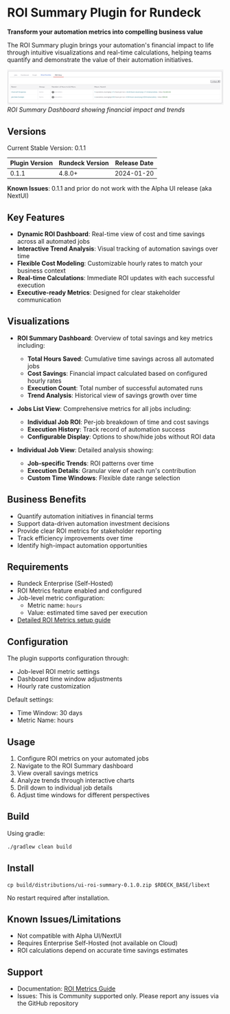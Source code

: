 # ROI Summary Plugin for Rundeck

**Transform your automation metrics into compelling business value**

The ROI Summary plugin brings your automation's financial impact to life through intuitive visualizations and real-time calculations, helping teams quantify and demonstrate the value of their automation initiatives.

![ROI Summary Dashboard](docs/roi-summary.png)
*ROI Summary Dashboard showing financial impact and trends*

## Versions

Current Stable Version: 0.1.1

| Plugin Version | Rundeck Version | Release Date |
|----|----|----|
| 0.1.1    | 4.8.0+    | 2024-01-20   |

**Known Issues**: 0.1.1 and prior do not work with the Alpha UI release (aka NextUI)

## Key Features

- **Dynamic ROI Dashboard**: Real-time view of cost and time savings across all automated jobs
- **Interactive Trend Analysis**: Visual tracking of automation savings over time
- **Flexible Cost Modeling**: Customizable hourly rates to match your business context
- **Real-time Calculations**: Immediate ROI updates with each successful execution
- **Executive-ready Metrics**: Designed for clear stakeholder communication

## Visualizations

- **ROI Summary Dashboard**: Overview of total savings and key metrics including:
  - **Total Hours Saved**: Cumulative time savings across all automated jobs
  - **Cost Savings**: Financial impact calculated based on configured hourly rates
  - **Execution Count**: Total number of successful automated runs
  - **Trend Analysis**: Historical view of savings growth over time

- **Jobs List View**: Comprehensive metrics for all jobs including:
  - **Individual Job ROI**: Per-job breakdown of time and cost savings
  - **Execution History**: Track record of automation success
  - **Configurable Display**: Options to show/hide jobs without ROI data

- **Individual Job View**: Detailed analysis showing:
  - **Job-specific Trends**: ROI patterns over time
  - **Execution Details**: Granular view of each run's contribution
  - **Custom Time Windows**: Flexible date range selection

## Business Benefits

- Quantify automation initiatives in financial terms
- Support data-driven automation investment decisions
- Provide clear ROI metrics for stakeholder reporting
- Track efficiency improvements over time
- Identify high-impact automation opportunities

## Requirements

- Rundeck Enterprise (Self-Hosted)
- ROI Metrics feature enabled and configured
- Job-level metric configuration:
  - Metric name: `hours`
  - Value: estimated time saved per execution
- [Detailed ROI Metrics setup guide](https://docs.rundeck.com/docs/learning/howto/use-roi-metrics.html)

## Configuration

The plugin supports configuration through:
- Job-level ROI metric settings
- Dashboard time window adjustments
- Hourly rate customization

Default settings:
- Time Window: 30 days
- Metric Name: hours

## Usage

1. Configure ROI metrics on your automated jobs
2. Navigate to the ROI Summary dashboard
3. View overall savings metrics
4. Analyze trends through interactive charts
5. Drill down to individual job details
6. Adjust time windows for different perspectives

## Build

Using gradle:
```bash
./gradlew clean build
```

## Install

```
cp build/distributions/ui-roi-summary-0.1.0.zip $RDECK_BASE/libext
```

No restart required after installation.

## Known Issues/Limitations
- Not compatible with Alpha UI/NextUI
- Requires Enterprise Self-Hosted (not available on Cloud)
- ROI calculations depend on accurate time savings estimates

## Support
- Documentation: [ROI Metrics Guide](https://docs.rundeck.com/docs/learning/howto/use-roi-metrics.html)
- Issues: This is Community supported only.  Please report any issues via the GitHub repository